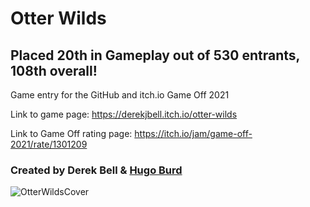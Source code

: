 # Otter Wilds
## Placed 20th in Gameplay out of 530 entrants, 108th overall!

Game entry for the GitHub and itch.io Game Off 2021

Link to game page: https://derekjbell.itch.io/otter-wilds

Link to Game Off rating page: https://itch.io/jam/game-off-2021/rate/1301209
### Created by Derek Bell & [Hugo Burd](https://github.com/HBurd)

![OtterWildsCover](https://img.itch.zone/aW1nLzc1Njg4ODgucG5n/original/7gs2ky.png)
